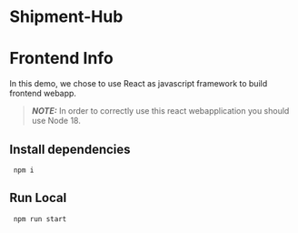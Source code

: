 # Shipment-Hub
# Frontend Info
In this demo, we chose to use React as javascript framework to build frontend webapp.

> **_NOTE:_**  In order to correctly use this react webapplication you should use Node 18.

## Install dependencies
```shell script
 npm i
```

## Run Local
```shell script
 npm run start
```